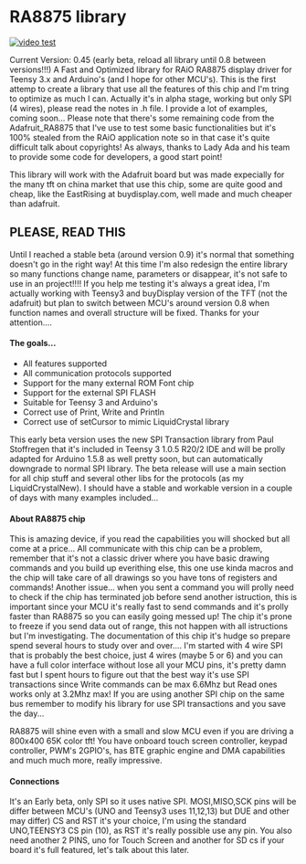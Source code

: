 RA8875 library
==============

[![video test](http://i.ytimg.com/vi/WbFOsxjFCL8/mqdefault.jpg)](http://www.youtube.com/embed/WbFOsxjFCL8)

Current Version: 0.45 (early beta, reload all library until 0.8 between versions!!!)
A Fast and Optimized library for RAiO RA8875 display driver for Teensy 3.x and Arduino's (and I hope for other MCU's).
This is the first attemp to create a library that use all the features of this chip and I'm tring to optimize as much I can.
Actually it's in alpha stage, working but only SPI (4 wires), please read the notes in .h file.
I provide a lot of examples, coming soon...
Please note that there's some remaining code from the Adafruit_RA8875 that I've use to test some basic functionalities but it's 100%
stealed from the RAiO application note so in that case it's quite difficult talk about copyrights!
As always, thanks to Lady Ada and his team to provide some code for developers, a good start point!

This library will work with the Adafruit board but was made expecially for the many tft on china market that use this chip, some are quite good and cheap, like
the EastRising at buydisplay.com, well made and much cheaper than adafruit.

## PLEASE, READ THIS
Until I reached a stable beta (around version 0.9) it's normal that something doesn't go in the right way!
At this time I'm also redesign the entire library so many functions change name, parameters or disappear, it's not
safe to use in an project!!!! If you help me testing it's always a great idea, I'm actually working with Teensy3 and buyDisplay version of the TFT (not the adafruit) but plan to switch between MCU's around version 0.8 when function names and overall structure will be fixed.
Thanks for your attention....

####  The goals...
  
  - All features supported
  - All communication protocols supported
  - Support for the many external ROM Font chip
  - Support for the external SPI FLASH
  - Suitable for Teensy 3 and Arduino's
  - Correct use of Print, Write and Println
  - Correct use of setCursor to mimic LiquidCrystal library

This early beta version uses the new SPI Transaction library from Paul Stoffregen that it's included in Teensy 3 1.0.5 R20/2 IDE and will be prolly adapted for Arduino 1.5.8 as well pretty soon, but can automatically downgrade to normal SPI library.
The beta release will use a main section for all chip stuff and several other libs for the protocols (as my LiquidCrystalNew).
I should have a stable and workable version in a couple of days with many examples included...


#### About RA8875 chip
This is amazing device, if you read the capabilities you will shocked but all come at a price...
All communicate with this chip can be a problem, remember that it's not a classic driver where you have basic drawing commands and you build up everithing else, this one use kinda macros and the chip will take care of all drawings so you have tons of registers and commands! 
Another issue... when you sent a command you will prolly need to check if the chip has terminated job before send another istruction, this is important since your MCU it's really fast to send commands and it's prolly faster than RA8875 so you can easily going messed up! 
The chip it's prone to freeze if you send data out of range, this not happen with all istructions but I'm investigating.
The documentation of this chip it's hudge so prepare spend several hours to study over and over....
I'm started with 4 wire SPI that is probably the best choice, just 4 wires (maybe 5 or 6) and you can have a full color interface without lose all your MCU pins, it's pretty damn fast but I spent hours to figure out that the best way it's use SPI transactions since Write commands can be max 6.6Mhz but Read ones works only at 3.2Mhz max! If you are using another SPI chip on the same bus remember to modify his library for use SPI transactions and you save the day...

RA8875 will shine even with a small and slow MCU even if you are driving a 800x400 65K color tft!
You have onboard touch screen controller, keypad controller, PWM's 2GPIO's, has BTE graphic engine and DMA capabilities and much much more, really impressive.

#### Connections
It's an Early beta, only SPI so it uses native SPI.
MOSI,MISO,SCK pins will be differ between MCU's (UNO and Teensy3 uses 11,12,13) but DUE and other may differ)
CS and RST it's your choice, I'm using the standard UNO,TEENSY3 CS pin (10), as RST it's really possible use any pin.
You also need another 2 PINS, uno for Touch Screen and another for SD cs if your board it's full featured, let's talk about this later.


